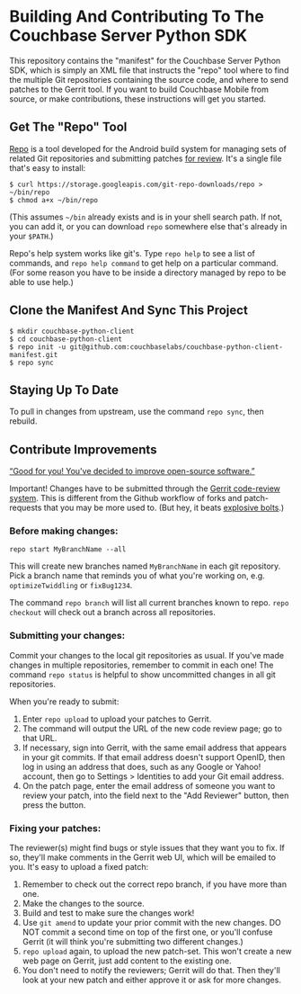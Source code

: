 # Building And Contributing To The Couchbase Server Python SDK

This repository contains the "manifest" for the Couchbase Server Python SDK, which is simply an XML file that instructs the "repo" tool where to find the multiple Git repositories containing the source code, and where to send patches to the Gerrit tool. If you want to build Couchbase Mobile from source, or make contributions, these instructions will get you started.

## Get The "Repo" Tool

[Repo][1] is a tool developed for the Android build system for managing sets of related Git repositories and submitting patches [for review][2]. It's a single file that's easy to install:

    $ curl https://storage.googleapis.com/git-repo-downloads/repo > ~/bin/repo
    $ chmod a+x ~/bin/repo

(This assumes `~/bin` already exists and is in your shell search path. If not, you can add it, or you can download `repo` somewhere else that's already in your `$PATH`.)

Repo's help system works like git's. Type `repo help` to see a list of commands, and `repo help command` to get help on a particular command. (For some reason you have to be inside a directory managed by repo to be able to use help.)

## Clone the Manifest And Sync This Project

    $ mkdir couchbase-python-client
    $ cd couchbase-python-client
    $ repo init -u git@github.com:couchbaselabs/couchbase-python-client-manifest.git
    $ repo sync

## Staying Up To Date

To pull in changes from upstream, use the command `repo sync`, then rebuild.

## Contribute Improvements

[“Good for you! You've decided to improve open-source software.”][3]

Important! Changes have to be submitted through the [Gerrit code-review system][2]. This is different from the Github workflow of forks and patch-requests that you may be more used to. (But hey, it beats [explosive bolts][3].)

### Before making changes:

    repo start MyBranchName --all

This will create new branches named `MyBranchName` in each git repository. Pick a branch name that reminds you of what you're working on, e.g. `optimizeTwiddling` or `fixBug1234`.

The command `repo branch` will list all current branches known to repo. `repo checkout` will check out a branch across all repositories.

### Submitting your changes:

Commit your changes to the local git repositories as usual. If you've made changes in multiple repositories, remember to commit in each one! The command `repo status` is helpful to show uncommitted changes in all git repositories.

When you're ready to submit:

1. Enter `repo upload` to upload your patches to Gerrit.
2. The command will output the URL of the new code review page; go to that URL.
3. If necessary, sign into Gerrit, with the same email address that appears in your git commits. If that email address doesn't support OpenID, then log in using an address that does, such as any Google or Yahoo! account, then go to Settings > Identities to add your Git email address.
4. On the patch page, enter the email address of someone you want to review your patch, into the field next to the "Add Reviewer" button, then press the button.

### Fixing your patches:

The reviewer(s) might find bugs or style issues that they want you to fix. If so, they'll make comments in the Gerrit web UI, which will be emailed to you. It's easy to upload a fixed patch:

1. Remember to check out the correct repo branch, if you have more than one.
2. Make the changes to the source.
3. Build and test to make sure the changes work!
4. Use `git amend` to update your prior commit with the new changes. DO NOT commit a second time on top of the first one, or you'll confuse Gerrit (it will think you're submitting two different changes.)
5. `repo upload` again, to upload the new patch-set. This won't create a new web page on Gerrit, just add content to the existing one.
6. You don't need to notify the reviewers; Gerrit will do that. Then they'll look at your new patch and either approve it or ask for more changes.

[1]: http://source.android.com/source/using-repo.html
[2]: http://review.couchbase.org/
[3]: http://youtu.be/PePSQtc5YPU?t=6m15s
